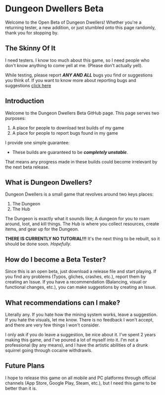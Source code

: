 # Dungeon Dwellers Beta

Welcome to the Open Beta of Dungeon Dwellers! Whether you're a returning tester, a new addition, or just stumbled onto this page randomly,
thank you for stopping by.

## The Skinny Of It
I need testers. I know too much about this game, so I need people who don't know anything to come yell at me. (Please don't actually yell).

While testing, please report **_ANY AND ALL_** bugs you find or suggestions you think of. If you want to know more about reporting bugs and suggestions [click here](https://github.com/Drinkingpants74/Dungeon_Dwellers-Beta/tree/main#what-is-dungeon-dwellers)





## Introduction
Welcome to the Dungeon Dwellers Beta GitHub page. This page serves two purposes:

1. A place for people to download test builds of my game
2. A place for people to report bugs found in my game

I provide one simple guarantee:
* These builds are guaranteed to be **_completely unstable_**.

That means any progress made in these builds could become irrelevant by the next beta release.

## What is Dungeon Dwellers?
Dungeon Dwellers is a small game that revolves around two keys places:

1. The Dungeon
2. The Hub

The Dungeon is exactly what it sounds like; A dungeon for you to roam around, loot, and kill things.
The Hub is where you collect resources, create items, and gear up for the Dungeon.

**THERE IS CURRENTLY NO TUTORIAL!!!**
It's the next thing to be rebuilt, so it should be done soon. _Hopefully_.

## How do I become a Beta Tester?
Since this is an open beta, just download a release file and start playing.
If you find any problems (Typos, gliches, crashes, etc.), report them by creating an Issue.
If you have a recommendation (Balancing, visual or functional changes, etc.), you can make suggestions by creating an Issue.

## What recommendations can I make?
Literally any. If you hate how the mining system works, leave a suggestion. If you hate the visuals, let me know.
There is no feedback I won't accept, and there are very few things I won't consider.

I only ask if you do leave a suggestion, be nice about it. I've spent 2 years making this game, and I've poured a lot of
myself into it. I'm not a professional (by any means), and I have the artistic abilities of a drunk squirrel going through cocaine
withdrawls.

## Future Plans
I hope to release this game on all mobile and PC platforms through official channels (App Store, Google Play, Steam, etc.), but
I need this game to be better than it is.



